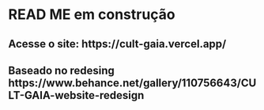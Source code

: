 <h1>READ ME em construção</h1>

<h2>Acesse o site: https://cult-gaia.vercel.app/</h2>
<h2>Baseado no redesing https://www.behance.net/gallery/110756643/CULT-GAIA-website-redesign</h2>
